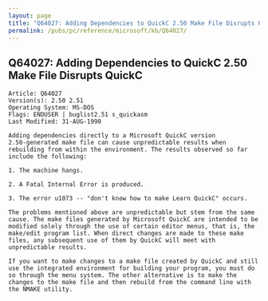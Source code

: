 ```yaml
---
layout: page
title: "Q64027: Adding Dependencies to QuickC 2.50 Make File Disrupts QuickC"
permalink: /pubs/pc/reference/microsoft/kb/Q64027/
---
```


## Q64027: Adding Dependencies to QuickC 2.50 Make File Disrupts QuickC

	Article: Q64027
	Version(s): 2.50 2.51
	Operating System: MS-DOS
	Flags: ENDUSER | buglist2.51 s_quickasm
	Last Modified: 31-AUG-1990
	
	Adding dependencies directly to a Microsoft QuickC version
	2.50-generated make file can cause unpredictable results when
	rebuilding from within the environment. The results observed so far
	include the following:
	
	1. The machine hangs.
	
	2. A Fatal Internal Error is produced.
	
	3. The error u1073 -- "don't know how to make Learn QuickC" occurs.
	
	The problems mentioned above are unpredictable but stem from the same
	cause. The make files generated by Microsoft QuickC are intended to be
	modified solely through the use of certain editor menus, that is, the
	make/edit program list. When direct changes are made to these make
	files, any subsequent use of them by QuickC will meet with
	unpredictable results.
	
	If you want to make changes to a make file created by QuickC and still
	use the integrated environment for building your program, you must do
	so through the menu system. The other alternative is to make the
	changes to the make file and then rebuild from the command line with
	the NMAKE utility.
